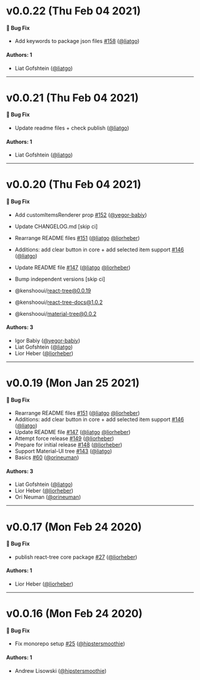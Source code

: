 # v0.0.22 (Thu Feb 04 2021)

#### 🐛  Bug Fix

- Add keywords to package json files [#158](https://github.com/kenshoo/react-tree/pull/158) ([@liatgo](https://github.com/liatgo))

#### Authors: 1

- Liat Gofshtein ([@liatgo](https://github.com/liatgo))

---

# v0.0.21 (Thu Feb 04 2021)

#### 🐛  Bug Fix

- Update readme files + check publish  ([@liatgo](https://github.com/liatgo))

#### Authors: 1

- Liat Gofshtein ([@liatgo](https://github.com/liatgo))

---

# v0.0.20 (Thu Feb 04 2021)

#### 🐛  Bug Fix

- Add customItemsRenderer prop [#152](https://github.com/kenshoo/react-tree/pull/152) ([@yegor-babiy](https://github.com/yegor-babiy))
- Update CHANGELOG.md [skip ci] 
- Rearrange README files [#151](https://github.com/kenshoo/react-tree/pull/151) ([@liatgo](https://github.com/liatgo) [@liorheber](https://github.com/liorheber))
- Additions: add clear button in core + add selected item support [#146](https://github.com/kenshoo/react-tree/pull/146) ([@liatgo](https://github.com/liatgo))
- Update README file [#147](https://github.com/kenshoo/react-tree/pull/147) ([@liatgo](https://github.com/liatgo) [@liorheber](https://github.com/liorheber))
- Bump independent versions [skip ci]

 - @kenshooui/react-tree@0.0.19
 - @kenshooui/react-tree-docs@1.0.2
 - @kenshooui/material-tree@0.0.2 

#### Authors: 3

- Igor Babiy ([@yegor-babiy](https://github.com/yegor-babiy))
- Liat Gofshtein ([@liatgo](https://github.com/liatgo))
- Lior Heber ([@liorheber](https://github.com/liorheber))

---

# v0.0.19 (Mon Jan 25 2021)

#### 🐛  Bug Fix

- Rearrange README files [#151](https://github.com/kenshoo/react-tree/pull/151) ([@liatgo](https://github.com/liatgo) [@liorheber](https://github.com/liorheber))
- Additions: add clear button in core + add selected item support [#146](https://github.com/kenshoo/react-tree/pull/146) ([@liatgo](https://github.com/liatgo))
- Update README file [#147](https://github.com/kenshoo/react-tree/pull/147) ([@liatgo](https://github.com/liatgo) [@liorheber](https://github.com/liorheber))
- Attempt force release [#149](https://github.com/kenshoo/react-tree/pull/149) ([@liorheber](https://github.com/liorheber))
- Prepare for initial release [#148](https://github.com/kenshoo/react-tree/pull/148) ([@liorheber](https://github.com/liorheber))
- Support Material-UI tree [#143](https://github.com/kenshoo/react-tree/pull/143) ([@liatgo](https://github.com/liatgo))
- Basics [#60](https://github.com/kenshoo/react-tree/pull/60) ([@orineuman](https://github.com/orineuman))

#### Authors: 3

- Liat Gofshtein ([@liatgo](https://github.com/liatgo))
- Lior Heber ([@liorheber](https://github.com/liorheber))
- Ori Neuman ([@orineuman](https://github.com/orineuman))

---

# v0.0.17 (Mon Feb 24 2020)

#### 🐛  Bug Fix

- publish react-tree core package [#27](https://github.com/kenshoo/react-tree/pull/27) ([@liorheber](https://github.com/liorheber))

#### Authors: 1

- Lior Heber ([@liorheber](https://github.com/liorheber))

---

# v0.0.16 (Mon Feb 24 2020)

#### 🐛  Bug Fix

- Fix monorepo setup [#25](https://github.com/kenshoo/react-tree/pull/25) ([@hipstersmoothie](https://github.com/hipstersmoothie))

#### Authors: 1

- Andrew Lisowski ([@hipstersmoothie](https://github.com/hipstersmoothie))